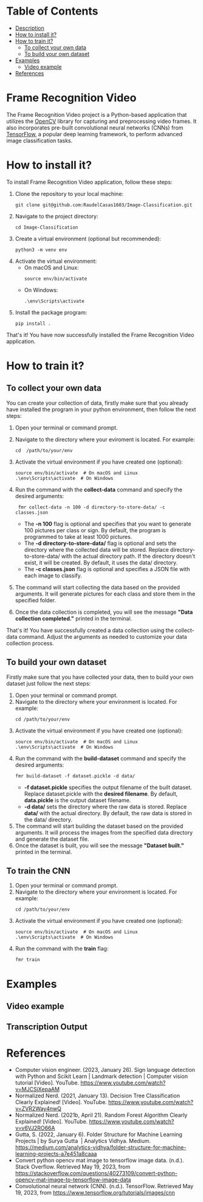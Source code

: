 # Table of Contents
* [Description](https://github.com/RaudelCasas1603/Image-Classification#frame-recognition-video)
* [How to install it?](https://github.com/RaudelCasas1603/Image-Classification#how-to-install-it)
* [How to train it?](https://github.com/RaudelCasas1603/Image-Classification#how-to-train-it)
   * [To collect your own data](https://github.com/RaudelCasas1603/Image-Classification#to-collect-your-own-data)
   * [To build your own dataset](https://github.com/RaudelCasas1603/Image-Classification#to-build-your-own-dataset)
* [Examples](https://github.com/RaudelCasas1603/Image-Classification#examples)
   * [Video example](https://github.com/RaudelCasas1603/Image-Classification#video-example) 
* [References](https://github.com/RaudelCasas1603/Image-Classification#references)

# Frame Recognition Video
The Frame Recognition Video project is a Python-based application that utilizes the [OpenCV](https://github.com/opencv/opencv-python) library for capturing and preprocessing video frames. It also incorporates pre-built convolutional neural networks (CNNs) from [TensorFlow](https://github.com/tensorflow/tensorflow), a popular deep learning framework, to perform advanced image classification tasks.

# How to install it?
To install Frame Recognition Video application, follow these steps:
1. Clone the repository to your local machine:
   ```shell
   git clone git@github.com:RaudelCasas1603/Image-Classification.git
   ```
2. Navigate to the project directory:
   ```shell
   cd Image-Classification
   ```
3. Create a virtual environment (optional but recommended):
   ```shell
   python3 -m venv env
   ```
4. Activate the virtual environment:
   * On macOS and Linux:
     ```shell
     source env/bin/activate
     ```
   * On Windows:
      ```shell
      .\env\Scripts\activate
      ```
5. Install the package program:
   ```shell
   pip install .
   ```
That's it! You have now successfully installed the Frame Recognition Video application.
# How to train it?
## To collect your own data
You can create your collection of data, firstly make sure that you already have installed the program in your
python environment, then follow the next steps:
1. Open your terminal or command prompt.
2. Navigate to the directory where your eviroment is located. For example:
   ```shell
   cd  /path/to/your/env
   ```
3. Activate the virtual environment if you have created one (optional):
   ```shell
   source env/bin/activate  # On macOS and Linux
   .\env\Scripts\activate  # On Windows
   ```
4. Run the command with the **collect-data** command and specify the desired arguments:
   ```shell
    fmr collect-data -n 100 -d directory-to-store-data/ -c classes.json
   ```
   * The **-n 100** flag is optional and specifies that you want to generate 100 pictures per class or sign. By default, the program is programmed to take at least 1000 pictures.
   * The **-d directory-to-store-data/** flag is optional and sets the directory where the collected data will be stored. Replace directory-to-store-data/ with the actual directory path. If the directory doesn't exist, it will be created. By default, it uses the data/ directory.
   * The **-c classes.json** flag is optional and specifies a JSON file with each image to classify.
   
5. The command will start collecting the data based on the provided arguments. It will generate pictures for each class and store them in the specified folder.

6. Once the data collection is completed, you will see the message **"Data collection completed."** printed in the terminal.

That's it! You have successfully created a data collection using the collect-data command. Adjust the arguments as needed to customize your data collection process.
## To build your own dataset
Firstly make sure that you have collected your data, then to build your own dataset just follow the next steps:
1. Open your terminal or command prompt.
2. Navigate to the directory where your environment is located. For example:
   ```shell
   cd /path/to/your/env
   ```
3. Activate the virtual environment if you have created one (optional):
   ```shell
   source env/bin/activate  # On macOS and Linux
   .\env\Scripts\activate  # On Windows
   ```
4. Run the command with the **build-dataset** command and specify the desired arguments:
   ```shell
   fmr build-dataset -f dataset.pickle -d data/
   ```
   * **-f dataset.pickle** specifies the output filename of the built dataset. Replace dataset.pickle with the **desired filename**. By default, **data.pickle** is the output dataset filename.
   * **-d data/** sets the directory where the raw data is stored. Replace **data/** with the actual directory. By default, the raw data is stored in the data/ directory.
5. The command will start building the dataset based on the provided arguments. It will process the images from the specified data directory and generate the dataset file.
6. Once the dataset is built, you will see the message **"Dataset built."** printed in the terminal.

## To train the CNN
1. Open your terminal or command prompt.
2. Navigate to the directory where your environment is located. For example:
   ```shell
   cd /path/to/your/env
   ```
3. Activate the virtual environment if you have created one (optional):
   ```shell
   source env/bin/activate  # On macOS and Linux
   .\env\Scripts\activate  # On Windows
   ```
4. Run the command with the **train** flag:
   ```shell
   fmr train
   ```

# Examples
## Video example   


## Transcription Output


# References
* Computer vision engineer. (2023, January 26). Sign language detection with Python and Scikit Learn | Landmark detection | Computer vision tutorial [Video]. YouTube. https://www.youtube.com/watch?v=MJCSjXepaAM
* Normalized Nerd. (2021, January 13). Decision Tree Classification Clearly Explained! [Video]. YouTube. https://www.youtube.com/watch?v=ZVR2Way4nwQ
* Normalized Nerd. (2021b, April 21). Random Forest Algorithm Clearly Explained! [Video]. YouTube. https://www.youtube.com/watch?v=v6VJ2RO66A
* Gutta, S. (2022, January 6). Folder Structure for Machine Learning Projects | by Surya Gutta  | Analytics Vidhya. Medium. https://medium.com/analytics-vidhya/folder-structure-for-machine-learning-projects-a7e451a8caaa
* Convert python opencv mat image to tensorflow image data. (n.d.). Stack Overflow. Retrieved May 19, 2023, from https://stackoverflow.com/questions/40273109/convert-python-opencv-mat-image-to-tensorflow-image-data
* Convolutional neural network (CNN). (n.d.). TensorFlow. Retrieved May 19, 2023, from https://www.tensorflow.org/tutorials/images/cnn



